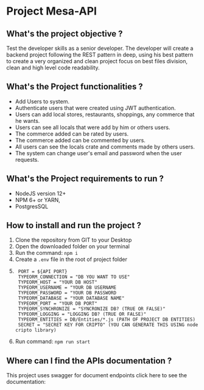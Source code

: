 # Project Mesa-API

## What's the project objective ?

Test the developer skills as a senior developer. The developer will create a backend project following the REST pattern in deep, using his best pattern to create a very organized and clean project focus on best files division, clean and high level code readability.

## What's the Project functionalities ?

* Add Users to system.
* Authenticate users that were created using JWT authentication.
* Users can add local stores, restaurants, shoppings, any commerce that he wants.
* Users can see all locals that were add by him or others users.
* The commerce added can be rated by users.
* The commerce added can be commented by users.
* All users can see the locals crate and comments made by others users.
* The system can change user's email and password when the user requests.

## What's the Project requirements to run ?

* NodeJS version 12+
* NPM 6+ or YARN,
* PostgresSQL

## How to install and run the project ?

1. Clone the repository from GIT to your Desktop
2. Open the downloaded folder on your terminal
3. Run the command: ```npm i```
4. Create a ```.env``` file in the root of project folder
5. ```
    PORT = ${API PORT}
    TYPEORM_CONNECTION = "DB YOU WANT TO USE"
    TYPEORM_HOST = "YOUR DB HOST"
    TYPEORM_USERNAME = "YOUR DB USERNAME
    TYPEORM_PASSWORD = "YOUR DB PASSWORD
    TYPEORM_DATABASE = "YOUR DATABASE NAME"
    TYPEORM_PORT = "YOUR DB PORT"
    TYPEORM_SYNCHRONIZE = "SYNCRONIZE DB? (TRUE OR FALSE)"
    TYPEORM_LOGGING = "LOGGING DB? (TRUE OR FALSE)"
    TYPEORM_ENTITIES = DB/Entities/*.js (PATH OF PROJECT DB ENTITIES)
    SECRET = "SECRET KEY FOR CRIPTO" (YOU CAN GENERATE THIS USING node cripto library)
6. Run command: ```npm run start```

## Where can I find the APIs documentation ?

This project uses swagger for document endpoints click here to see the documentation: 
